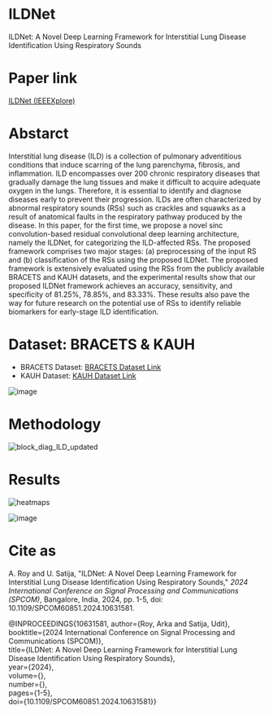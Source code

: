 # ILDNet
ILDNet: A Novel Deep Learning Framework for Interstitial Lung Disease Identification Using Respiratory Sounds

# Paper link
[ILDNet (IEEEXplore)](https://ieeexplore.ieee.org/abstract/document/10631581)


# Abstarct
Interstitial lung disease (ILD) is a collection of pulmonary adventitious conditions that induce scarring of the lung parenchyma, fibrosis, and inflammation. ILD encompasses over 200 chronic respiratory diseases that gradually damage the lung tissues and make it difficult to acquire adequate oxygen in the lungs. Therefore, it is essential to identify and diagnose diseases early to prevent their progression. ILDs are often characterized by abnormal respiratory sounds (RSs) such as crackles and squawks as a result of anatomical faults in the respiratory pathway produced by the disease. In this paper, for the first time, we propose a novel sinc convolution-based residual convolutional deep learning architecture, namely the ILDNet, for categorizing the ILD-affected RSs. The proposed framework comprises two major stages: (a) preprocessing of the input RS and (b) classification of the RSs using the proposed ILDNet. The proposed framework is extensively evaluated using the RSs from the publicly available BRACETS and KAUH datasets, and the experimental results show that our proposed ILDNet framework achieves an accuracy, sensitivity, and specificity of 81.25%, 78.85%, and 83.33%. These results also pave the way for future research on the potential use of RSs to identify reliable biomarkers for early-stage ILD identification.

# Dataset: BRACETS & KAUH

- BRACETS Dataset: [BRACETS Dataset Link](https://data.mendeley.com/datasets/f43c7snks5/1)
- KAUH Dataset: [KAUH Dataset Link](https://data.mendeley.com/datasets/jwyy9np4gv/3)

![image](https://github.com/user-attachments/assets/91e6c78c-ea29-4ea5-a286-759fe430a97c)


# Methodology
![block_diag_ILD_updated](https://github.com/user-attachments/assets/2fc7c2d7-736a-476d-a3ce-984b2eb5de25)

# Results
![heatmaps](https://github.com/user-attachments/assets/730061ce-1249-4688-8c43-fd80dfb87d4e)
        
![image](https://github.com/user-attachments/assets/d9fc477f-468b-442b-844d-7cd779be2fc3)

# Cite as

A. Roy and U. Satija, "ILDNet: A Novel Deep Learning Framework for Interstitial Lung Disease Identification Using Respiratory Sounds," *2024 International Conference on Signal Processing and Communications (SPCOM)*, Bangalore, India, 2024, pp. 1-5, doi: 10.1109/SPCOM60851.2024.10631581.

@INPROCEEDINGS{10631581,
  author={Roy, Arka and Satija, Udit},\
  booktitle={2024 International Conference on Signal Processing and Communications (SPCOM)}, \
  title={ILDNet: A Novel Deep Learning Framework for Interstitial Lung Disease Identification Using Respiratory Sounds}, \
  year={2024},\
  volume={},\
  number={},\
  pages={1-5},\
  doi={10.1109/SPCOM60851.2024.10631581}}




